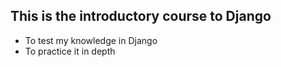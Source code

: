 ## This is the introductory course to Django
* To test my knowledge in Django
* To practice it in depth
